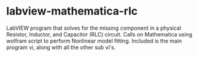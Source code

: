 # labview-mathematica-rlc
LabVIEW program that solves for the missing component in a physical Resistor, Inductor, and Capacitor (RLC) circuit.
Calls on Mathematica using wolfram script to perform Nonlinear model fitting.
Included is the main program vi, along with all the other sub vi's. 
